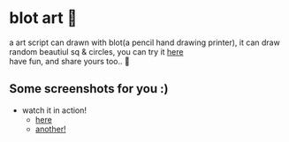 # blot art :art:
a art script can drawn with blot(a pencil hand drawing printer), it can draw random beautiul sq & circles, you can try it [here](https://blot.hackclub.com/editor)
<br>
have fun, and share yours too.. :orange_heart:


## Some screenshots for you :)
- watch it in action!
    - [here](https://github.com/user-attachments/assets/2233939e-ed85-4827-9162-55fb794c5b77)
    - [another!](https://github.com/user-attachments/assets/74d707af-ed1a-423e-86a3-ab2d13269392)
